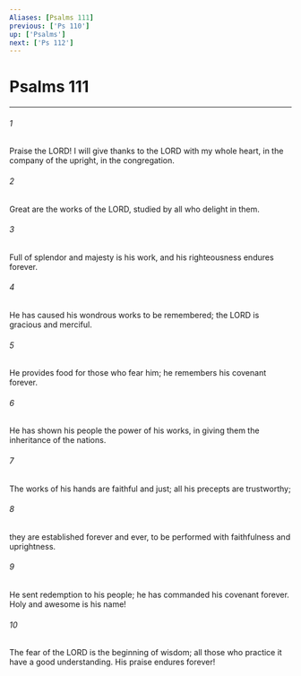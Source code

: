 ```yaml
---
Aliases: [Psalms 111]
previous: ['Ps 110']
up: ['Psalms']
next: ['Ps 112']
---
```

# Psalms 111

***

 

###### 1 
Praise the LORD! 
 I will give thanks to the LORD with my whole heart, 
 in the company of the upright, in the congregation. 
 
 

###### 2 
Great are the works of the LORD, 
 studied by all who delight in them. 
 
 

###### 3 
Full of splendor and majesty is his work, 
 and his righteousness endures forever. 
 
 

###### 4 
He has caused his wondrous works to be remembered; 
 the LORD is gracious and merciful. 
 
 

###### 5 
He provides food for those who fear him; 
 he remembers his covenant forever. 
 
 

###### 6 
He has shown his people the power of his works, 
 in giving them the inheritance of the nations. 
 
 

###### 7 
The works of his hands are faithful and just; 
 all his precepts are trustworthy; 
 
 

###### 8 
they are established forever and ever, 
 to be performed with faithfulness and uprightness. 
 
 

###### 9 
He sent redemption to his people; 
 he has commanded his covenant forever. 
 Holy and awesome is his name! 
 
 

###### 10 
The fear of the LORD is the beginning of wisdom; 
 all those who practice it have a good understanding. 
 His praise endures forever!
 
